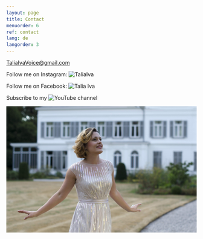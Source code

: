 ```yaml
---
layout: page
title: Contact
menuorder: 6
ref: contact
lang: de
langorder: 3
---
```


TaliaIvaVoice@gmail.com

Follow me on Instagram: ![TaliaIva](https://www.instagram.com/taliaiva/)

Follow me on Facebook: ![Talia Iva](https://www.facebook.com/natalia.ivanova.779642)

Subscribe to my ![YouTube channel](https://www.youtube.com/channel/UCtStp5Cgjl_rVvPUDLvr3Fw?view_as=subscriber)

![](assets/DSC_1246.jpg)

